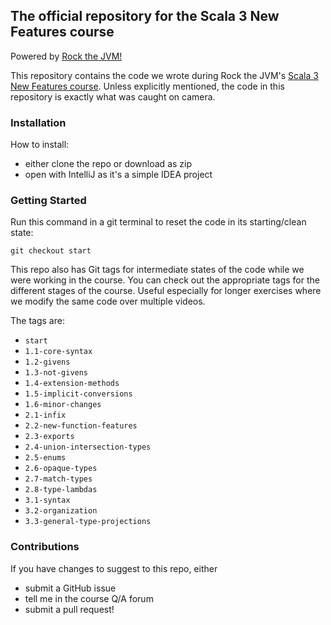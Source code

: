 
## The official repository for the Scala 3 New Features course

Powered by [Rock the JVM!](rockthejvm.com)

This repository contains the code we wrote during  Rock the JVM's [Scala 3 New Features course](https://rockthejvm.com/p/scala-3-new-features). Unless explicitly mentioned, the code in this repository is exactly what was caught on camera.

### Installation

How to install:
- either clone the repo or download as zip
- open with IntelliJ as it's a simple IDEA project

### Getting Started

Run this command in a git terminal to reset the code in its starting/clean state:

```
git checkout start
```

This repo also has Git tags for intermediate states of the code while we were working in the course. You can check out the appropriate tags for the different stages of the course. Useful especially for longer exercises where we modify the same code over multiple videos.

The tags are:

* `start`
* `1.1-core-syntax`
* `1.2-givens`
* `1.3-not-givens`
* `1.4-extension-methods`
* `1.5-implicit-conversions`
* `1.6-minor-changes`
* `2.1-infix`
* `2.2-new-function-features`
* `2.3-exports`
* `2.4-union-intersection-types`
* `2.5-enums`
* `2.6-opaque-types`
* `2.7-match-types`
* `2.8-type-lambdas`
* `3.1-syntax`
* `3.2-organization`
* `3.3-general-type-projections`

### Contributions

If you have changes to suggest to this repo, either
- submit a GitHub issue
- tell me in the course Q/A forum
- submit a pull request!
